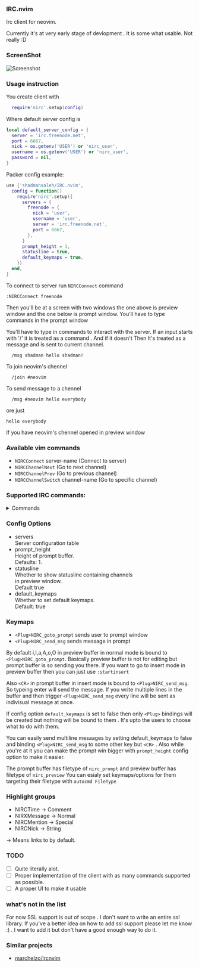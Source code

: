 ### IRC.nvim

Irc client for neovim.

Currently it's at very early stage of devlopment . It is some
what usable. Not really :D

### ScreenShot

![Screenshot](https://user-images.githubusercontent.com/13149513/117023116-9f66c700-ad1a-11eb-98fa-21ff31e2f850.png)

### Usage instruction

You create client with

```lua
  require'nirc'.setup(config)
```

Where default server config is
```lua
local default_server_config = {
  server = 'irc.freenode.net',
  port = 6667,
  nick = os.getenv('USER') or 'nirc_user',
  username = os.getenv('USER') or 'nirc_user',
  password = nil,
}
```

Packer config example:
```lua
use {'shadmansaleh/IRC.nvim', 
  config = function()
    require'nirc'.setup({
      servers = {
        freenode = {
          nick = 'user',
          username = 'user',
          server = 'irc.freenode.net',
          port = 6667,
        },
      }
      prompt_height = 1,
      statusline = true,
      default_keymaps = true,
    })
  end,
}
```

To connect to server run `NIRCConnect` command

```vim
:NIRCConnect freenode
```

Then you'll be at a screen with two windows the one above is
preview window and the one below is prompt window. You'll have to
type commands in the prompt window

You'll have to type in commands to interact with the server.  If
an input starts with '/' it is treated as a command . And if it
doesn't Then It's treated as a message and is sent to current
channel.
```
  /msg shadman hello shadman!
```

To join neovim's chennel 
```
  /join #neovim
```

To send message to a chennel
```
  /msg #neovim hello everybody
```
ore just
```
hello everybody
```
If you have neovim's chennel opened in preview window

### Available vim commands
- `NIRCConnect` server-name (Connect to server)
- `NIRCChannelNext` (Go to next channel)
- `NIRCChannelPrev` (Go to previous channel)
- `NIRCChannelSwitch` channel-name (Go to specific channel)

### Supported IRC commands:
<details>
<summary>Commands</summary>

- admin
- away
- connect
- die
- info
- invite
- ison
- join aliased j
- kick
- kill
- links
- list
- lusers
- mode
- motd
- msg  aliased m
- names
- nick
- notice
- oper
- part aliased p
- quit
- raw
- rehash
- restart
- servlist
- stats
- squery
- squit
- summon
- time
- topic
- trace
- userhost
- users
- version
- wallops
- who
- whois
- whowas

</details>


### Config Options
- servers\
  Server configuration table
- prompt_height\
  Height of prompt buffer.\
  Defaults: 1.
- statusline\
  Whether to show statusline containing channels\
  in preview window.\
  Default true
- default_keymaps\
  Whether to set default keymaps.\
  Default: true

### Keymaps
- `<Plug>NIRC_goto_prompt` sends user to prompt window
- `<Plug>NIRC_send_msg` sends message in prompt

By default i,I,a,A,o,O in preview buffer in normal mode
is bound to `<Plug>NIRC_goto_prompt`. Basically preview
buffer is not for editing but prompt buffer is so sending
you there. If you want to go to insert mode in preview
buffer then you can just use `:startinsert`

Also `<CR>` in prompt buffer in insert mode is bound to
`<Plug>NIRC_send_msg`. So typeing enter will send the message.
If you write multiple lines in the buffer and then trigger
`<Plug>NIRC_send_msg` every line will be sent as indivisual
message at once.

If config option `default_keymaps` is set to false then
only `<Plug>` bindings will be created but nothing will
be bound to them . It's upto the users to choose what to
do with them.

You can easily send multiline mesaages by setting
default_keymaps to false and binding `<Plug>NIRC_send_msg`
to some other key but `<CR>` . Also while you're at
it you can make the prompt win bigger with
`prompt_height` config option to make it easier.

The prompt buffer has filetype of `nirc_prompt`
and preview buffer has filetype of `nirc_preview`
You can esialy set keymaps/options for them
targeting their filetype with `autocmd FileType`

### Highlight groups
- NIRCTime -> Comment
- NIRXMessage -> Normal
- NIRCMention -> Special
- NIRCNick -> String

-> Means links to by default.

### TODO
- [ ] Quite literally alot.
- [ ] Proper implementation of the client with as many commands supported as possible.
- [ ] A proper UI to make it usable

### what's not in the list
For now SSL support is out of scope . I don't want to write an
entire ssl library.  If you've a better idea on how to add ssl
support please let me know :) . I want to add it but don't have
a good enough way to do it.

### Similar projects
- [marchelzo/ircnvim](https://github.com/marchelzo/ircnvim)
